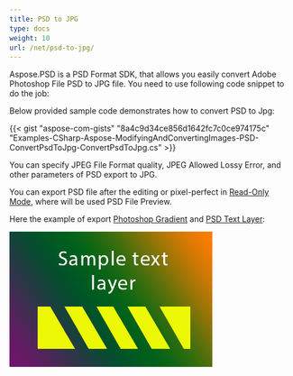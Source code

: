 ```yaml
---
title: PSD to JPG
type: docs
weight: 10
url: /net/psd-to-jpg/
---
```


Aspose.PSD is a PSD Format SDK, that allows you easily convert Adobe Photoshop File PSD to JPG file. You need to use following code snippet to do the job:

Below provided sample code demonstrates how to convert PSD to Jpg:

{{< gist "aspose-com-gists" "8a4c9d34ce856d1642fc7c0ce974175c" "Examples-CSharp-Aspose-ModifyingAndConvertingImages-PSD-ConvertPsdToJpg-ConvertPsdToJpg.cs" >}}

You can specify JPEG File Format quality, JPEG Allowed Lossy Error, and other parameters of PSD export to JPG.

You can export PSD file after the editing or pixel-perfect in [Read-Only Mode](https://apireference.aspose.com/psd/net/aspose.psd.imageloadoptions/psdloadoptions/properties/readonlymode), where will be used PSD File Preview.

Here the example of export [Photoshop Gradient](/psd/net/support-of-fill-layers/) and [PSD Text Layer](/psd/net/working-with-text-layers/):

![todo:image_alt_text](psd-to-jpg_1.png)
